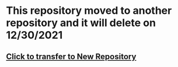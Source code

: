 # This repository moved to another repository and it will delete on 12/30/2021

## [Click to transfer to New Repository](https://github.com/A-Programmer/CSharp_Full_Course)